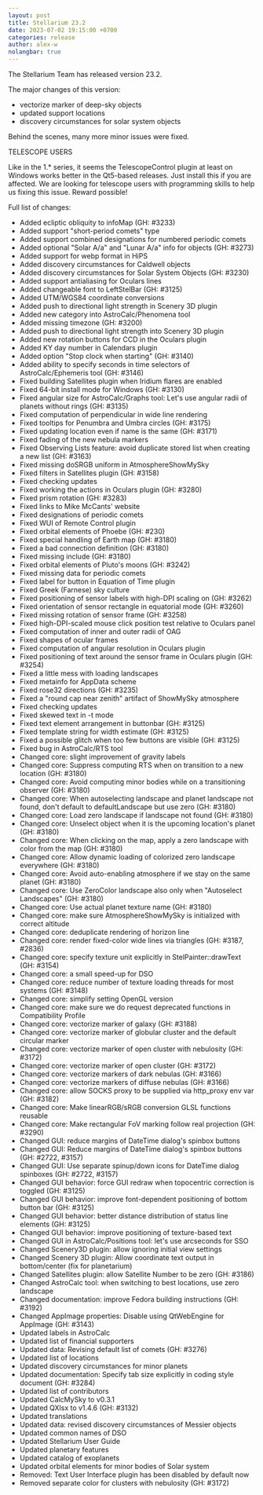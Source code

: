 ```yaml
---
layout: post
title: Stellarium 23.2
date: 2023-07-02 19:15:00 +0700
categories: release
author: alex-w
nolangbar: true
---
```

The Stellarium Team has released version 23.2.

The major changes of this version:
- vectorize marker of deep-sky objects
- updated support locations
- discovery circumstances for solar system objects

Behind the scenes, many more minor issues were fixed.

TELESCOPE USERS

Like in the 1.* series, it seems the TelescopeControl plugin at least on
Windows works better in the Qt5-based releases. Just install this if you
are affected. We are looking for telescope users with programming skills
to help us fixing this issue. Reward possible!

Full list of changes:
- Added ecliptic obliquity to infoMap (GH: #3233)
- Added support "short-period comets" type
- Added support combined designations for numbered periodic comets
- Added optional "Solar A/a" and "Lunar A/a" info for objects (GH: #3273)
- Added support for webp format in HiPS
- Added discovery circumstances for Caldwell objects
- Added discovery circumstances for Solar System Objects (GH: #3230)
- Added support antialiasing for Oculars lines
- Added changeable font to LeftStelBar (GH:  #3125)
- Added UTM/WGS84 coordinate conversions
- Added push to directional light strength in Scenery 3D plugin
- Added new category into AstroCalc/Phenomena tool
- Added missing timezone (GH: #3200)
- Added push to directional light strength into Scenery 3D plugin
- Added new rotation buttons for CCD in the Oculars plugin
- Added KY day number in Calendars plugin
- Added option "Stop clock when starting" (GH: #3140)
- Added ability to specify seconds in time selectors of AstroCalc/Ephemeris tool (GH: #3146)
- Fixed building Satellites plugin when Iridium flares are enabled
- Fixed 64-bit install mode for Windows (GH: #3130)
- Fixed angular size for AstroCalc/Graphs tool: Let's use angular radii of planets without rings (GH: #3135)
- Fixed computation of perpendicular in wide line rendering
- Fixed tooltips for Penumbra and Umbra circles (GH: #3175)
- Fixed updating location even if name is the same (GH: #3171)
- Fixed fading of the new nebula markers
- Fixed Observing Lists feature: avoid duplicate stored list when creating a new list (GH: #3163)
- Fixed missing doSRGB uniform in AtmosphereShowMySky
- Fixed filters in Satellites plugin (GH: #3158)
- Fixed checking updates
- Fixed working the actions in Oculars plugin (GH: #3280)
- Fixed prism rotation (GH: #3283)
- Fixed links to Mike McCants' website
- Fixed designations of periodic comets
- Fixed WUI of Remote Control plugin
- Fixed orbital elements of Phoebe (GH: #230)
- Fixed special handling of Earth map (GH: #3180)
- Fixed a bad connection definition (GH: #3180)
- Fixed missing include (GH: #3180)
- Fixed orbital elements of Pluto's moons (GH: #3242)
- Fixed missing data for periodic comets
- Fixed label for button in Equation of Time plugin
- Fixed Greek (Farnese) sky culture
- Fixed positioning of sensor labels with high-DPI scaling on (GH: #3262)
- Fixed orientation of sensor rectangle in equatorial mode (GH: #3260)
- Fixed missing rotation of sensor frame (GH: #3258)
- Fixed high-DPI-scaled mouse click position test relative to Oculars panel
- Fixed computation of inner and outer radii of OAG
- Fixed shapes of ocular frames
- Fixed computation of angular resolution in Oculars plugin
- Fixed positioning of text around the sensor frame in Oculars plugin (GH: #3254)
- Fixed a little mess with loading landscapes
- Fixed metainfo for AppData scheme
- Fixed rose32 directions (GH:  #3235)
- Fixed a "round cap near zenith" artifact of ShowMySky atmosphere
- Fixed checking updates
- Fixed skewed text in -t mode
- Fixed text element arrangement in buttonbar (GH:  #3125)
- Fixed template string for width estimate (GH:  #3125)
- Fixed a possible glitch when too few buttons are visible (GH:  #3125)
- Fixed bug in AstroCalc/RTS tool
- Changed core: slight improvement of gravity labels
- Changed core: Suppress computing RTS when on transition to a new location (GH: #3180)
- Changed core: Avoid computing minor bodies while on a transitioning observer (GH: #3180)
- Changed core: When autoselecting landscape and planet landscape not found, don't default to defaultLandscape but use zero (GH: #3180)
- Changed core: Load zero landscape if landscape not found (GH: #3180)
- Changed core: Unselect object when it is the upcoming location's planet (GH: #3180)
- Changed core: When clicking on the map, apply a zero landscape with color from the map (GH: #3180)
- Changed core: Allow dynamic loading of colorized zero landscape everywhere (GH: #3180)
- Changed core: Avoid auto-enabling atmosphere if we stay on the same planet (GH: #3180)
- Changed core: Use ZeroColor landscape also only when "Autoselect Landscapes" (GH: #3180)
- Changed core: Use actual planet texture name (GH: #3180)
- Changed core: make sure AtmosphereShowMySky is initialized with correct altitude
- Changed core: deduplicate rendering of horizon line
- Changed core: render fixed-color wide lines via triangles (GH: #3187, #2836)
- Changed core: specify texture unit explicitly in StelPainter::drawText (GH: #3154)
- Changed core: a small speed-up for DSO
- Changed core: reduce number of texture loading threads for most systems (GH: #3148)
- Changed core: simplify setting OpenGL version
- Changed core: make sure we do request deprecated functions in Compatibility Profile
- Changed core: vectorize marker of galaxy (GH: #3188)
- Changed core: vectorize marker of globular cluster and the default circular marker
- Changed core: vectorize marker of open cluster with nebulosity (GH: #3172)
- Changed core: vectorize marker of open cluster (GH: #3172)
- Changed core: vectorize markers of dark nebulas (GH: #3166)
- Changed core: vectorize markers of diffuse nebulas (GH: #3166)
- Changed core: allow SOCKS proxy to be supplied via http_proxy env var (GH: #3182)
- Changed core: Make linearRGB/sRGB conversion GLSL functions reusable
- Changed core: Make rectangular FoV marking follow real projection (GH: #3290)
- Changed GUI: reduce margins of DateTime dialog's spinbox buttons
- Changed GUI: Reduce margins of DateTime dialog's spinbox buttons (GH: #2722, #3157)
- Changed GUI: Use separate spinup/down icons for DateTime dialog spinboxes (GH: #2722, #3157)
- Changed GUI behavior: force GUI redraw when topocentric correction is toggled (GH:  #3125)
- Changed GUI behavior: improve font-dependent positioning of bottom button bar (GH:  #3125)
- Changed GUI behavior: better distance distribution of status line elements (GH:  #3125)
- Changed GUI behavior: improve positioning of texture-based text
- Changed GUI in AstroCalc/Positions tool: let's use arcseconds for SSO
- Changed Scenery3D plugin: allow ignoring initial view settings
- Changed Scenery 3D plugin: Allow coordinate text output in bottom/center (fix for planetarium)
- Changed Satellites plugin: allow Satellite Number to be zero (GH: #3186)
- Changed AstroCalc tool: when switching to best locations, use zero landscape
- Changed documentation: improve Fedora building instructions (GH: #3192)
- Changed AppImage properties: Disable using QtWebEngine for AppImage (GH: #3143)
- Updated labels in AstroCalc
- Updated list of financial supporters
- Updated data: Revising default list of comets (GH: #3276)
- Updated list of locations
- Updated discovery circumstances for minor planets
- Updated documentation: Specify tab size explicitly in coding style document (GH: #3284)
- Updated list of contributors
- Updated CalcMySky to v0.3.1
- Updated QXlsx to v1.4.6 (GH: #3132)
- Updated translations
- Updated data: revised discovery circumstances of Messier objects
- Updated common names of DSO
- Updated Stellarium User Guide
- Updated planetary features
- Updated catalog of exoplanets
- Updated orbital elements for minor bodies of Solar system
- Removed: Text User Interface plugin has been disabled by default now
- Removed separate color for clusters with nebulosity (GH: #3172)
